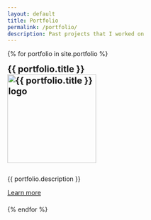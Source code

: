 ```yaml
---
layout: default
title: Portfolio
permalink: /portfolio/
description: Past projects that I worked on
---
```


  {% for portfolio in site.portfolio %}
  <div class="col-sm-3" style="padding-top:20px">
    <div class="card" style="width: 20rem; height: 20rem;">
      <div class="card-body">
        <h4 class="card-title no-anchor" style="margin-top: -20px; font-size: 20px;">
        {{ portfolio.title }}<br>
        <a href="{{ portfolio.url }}"><img src="/assets/images/portfolio/{{ portfolio.icon }}" alt="{{ portfolio.title }} logo" style="width:200px; height:200px;"></a>
        </h4>
        <p class="card-text">{{ portfolio.description }}</p>
        <a href="{{ portfolio.url }}" class="btn btn-outline-secondary btn-sm stretched-link">Learn more</a>
      </div>
    </div>
  </div>
  {% endfor %}